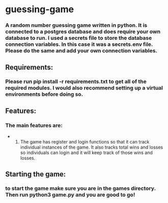 # guessing-game
### A random number guessing game written in python. It is connected to a postgres database and does require your own database to run. I used a secrets file to store the database connection variables. In this case it was a secrets.env file. Please do the same and add your own connection variables. 

## Requirements:
### Please run pip install -r requirements.txt to get all of the required modules. I would also recommend setting up a virtual environments before doing so.

## Features:
### The main features are:
- 1. The game has register and login functions so that it can track individual instances of the game. It also tracks total wins and losses so individuals can login and it will keep track of those wins and losses.

## Starting the game:
### to start the game make sure you are in the games directory. Then run python3 game.py and you are good to go!
